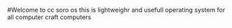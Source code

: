 #Welcome to cc soro os this is lightweighr and usefull operating system for all computer craft computers
